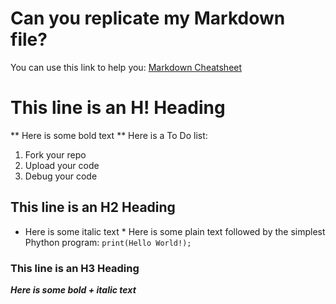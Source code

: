 # Can you replicate my Markdown file?
You can use this link to help you: [Markdown Cheatsheet](https://www.markdownguide.org/cheat-sheet/)
# This line is an H! Heading 
** Here is some bold text **
Here is a To Do list:
1. Fork your repo
2. Upload your code
3. Debug your code
## This line is an H2 Heading 
* Here is some italic text *
Here is some plain text followed by the simplest Phython program:
`print(Hello World!);`
### This line is an H3 Heading
***_Here is some bold + italic text_***



  

